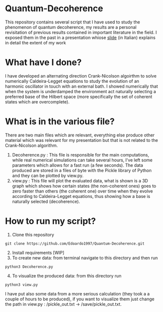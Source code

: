 # Quantum-Decoherence

This repository contains several script that I have used to study the phenomenon of quantum decoherence, my results are a personal revisitation of previous results contained in important literature in the field. I exposed them in the past in a presentation whiose [slide](https://github.com/Edoardo1997/Quantum-Decoherence/blob/main/Presentation.pdf) (in Italian) explains in detail the extent of my work
# What have I done?

I have developed an alternating direction Crank-Nicolson algoirthm to solve numerically Caldeira-Legget equations to study the evolution of an harmonic oscillator in touch with an external bath. I showed numerically that when the system is underdamped the environment act naturally selecting a preferred base of the Hilbert space (more specifically the set of coherent states which are overcomplete).
# What is in the various file?

There are two main files which are relevant, everything else produce other material which was relevant for my presentation but that is not related to the Crank-Nicolson algorithm.
1. Decoherence.py : This file is responsible for the main computations, while real numerical simulations can take several hours, I've left some parameters which allows for a fast run (a few seconds). The data produced are stored in a files of byte with the Pickle library of Python and they can be plotted by view.py.
2. view.py : This file will plot the evaluated data, what is shown is a 3D graph which shows how certain states (the non-coherent ones) goes to zero faster than others (the coherent one) over time when they evolve according to Caldeira-Legget equations, thus showing how a base is naturally selected (decoherence).

# How to run my script?
1. Clone this repository
```
git clone https://github.com/Edoardo1997/Quantum-Decoherence.git
```
2. Install requirements [WIP]
3. To create new data: from terminal navigate to this directory and then run 
```
python3 Decoherence.py
```
4. To visualize the produced data: from this directory run
```
python3 view.py
```
I have put also some data from a more serious calculation (they took a a couple of hours to be produced), if you want to visualize them just change the path in view.py : /pickle_out.txt -> /save/pickle_out.txt. 
